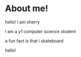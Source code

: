 # About me!

hello! I am sherry

I am a y1 computer science student

a fun fact is that i skateboard

hello!
